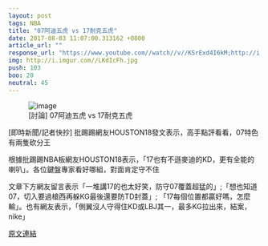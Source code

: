 ```yaml
---
layout: post
tags: NBA
title: "07阿迪五虎 vs 17耐克五虎"
date: 2017-08-03 11:07:00.313162 +0800
article_url: ""
response_url: "https://www.youtube.com//watch//v//KSrExd4I6kM;http://i.imgur.com//LKdIcFh.jpg"
img: http://i.imgur.com//LKdIcFh.jpg
push: 103
boo: 20
neutral: 45
---
```


<figure>
<img src="http://i.imgur.com//LKdIcFh.jpg" alt="image">
<figcaption>
[討論] 07阿迪五虎 vs 17耐克五虎
</figcaption>
</figure>



[即時新聞/記者快抄] 批踢踢網友HOUSTON18發文表示，高手點評看看，07特色有兩隻砍分王

根據批踢踢NBA板網友HOUSTON18表示，「17也有不遜麥迪的KD，更有全能的喇叭」。各位鍵盤專家看好哪組，對面肯定守不住

文章下方網友留言表示「一堆講17的也太好笑，防守07覆蓋超猛的」;「想也知道07，切入要過槍西再躲KG最後還要防TD封蓋」; 「17每個位置都贏好嗎，怎麼輸」。也有網友表示，「側翼沒人守得住KD或LBJ其一，最多KG拉出來，結案，nike」

<a href = "https://www.ptt.cc/bbs/NBA/M.1501324970.A.B7D.html">原文連結</a>

